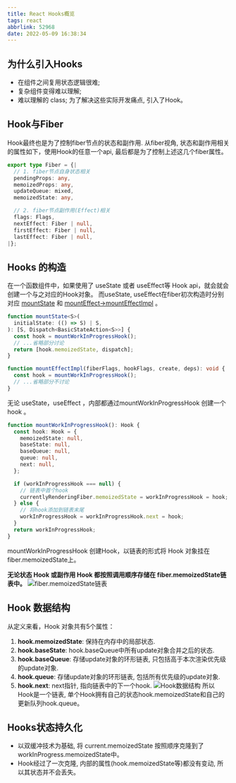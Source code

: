 ```yaml
---
title: React Hooks概览
tags: react
abbrlink: 52968
date: 2022-05-09 16:38:34
---
```


## 为什么引入Hooks
* 在组件之间复用状态逻辑很难; 
* 复杂组件变得难以理解;  
* 难以理解的 class;
为了解决这些实际开发痛点, 引入了Hook。

<!-- more -->

## Hook与Fiber
Hook最终也是为了控制fiber节点的状态和副作用. 从fiber视角, 状态和副作用相关的属性如下，使用Hook的任意一个api, 最后都是为了控制上述这几个fiber属性。
```ts
export type Fiber = {|
  // 1. fiber节点自身状态相关
  pendingProps: any,
  memoizedProps: any,
  updateQueue: mixed,
  memoizedState: any,

  // 2. fiber节点副作用(Effect)相关
  flags: Flags,
  nextEffect: Fiber | null,
  firstEffect: Fiber | null,
  lastEffect: Fiber | null,
|};
```

## Hooks 的构造
在一个函数组件中，如果使用了 useState 或者 useEffect等 Hook api，就会就会创建一个与之对应的Hook对象。
而useState, useEffect在fiber初次构造时分别对应 [mountState](https://github.com/facebook/react/blob/v17.0.2/packages/react-reconciler/src/ReactFiberHooks.old.js#L1113-L1136) 和 [mountEffect->mountEffectImpl](https://github.com/facebook/react/blob/v17.0.2/packages/react-reconciler/src/ReactFiberHooks.old.js#L1193-L1248) 。
```ts
function mountState<S>(
  initialState: (() => S) | S,
): [S, Dispatch<BasicStateAction<S>>] {
  const hook = mountWorkInProgressHook();
  // ...省略部分讨论
  return [hook.memoizedState, dispatch];
}

function mountEffectImpl(fiberFlags, hookFlags, create, deps): void {
  const hook = mountWorkInProgressHook();
  // ...省略部分不讨论
}
```
无论 useState，useEffect ，内部都通过mountWorkInProgressHook 创建一个 hook 。
```ts
function mountWorkInProgressHook(): Hook {
  const hook: Hook = {
    memoizedState: null,
    baseState: null,
    baseQueue: null,
    queue: null,
    next: null,
  };

  if (workInProgressHook === null) {
    // 链表中首个hook
    currentlyRenderingFiber.memoizedState = workInProgressHook = hook;
  } else {
    // 将hook添加到链表末尾
    workInProgressHook = workInProgressHook.next = hook;
  }
  return workInProgressHook;
}
```
mountWorkInProgressHook 创建Hook，以链表的形式将 Hook 对象挂在fiber.memoizedState上。

**无论状态 Hook 或副作用 Hook 都按照调用顺序存储在 fiber.memoizedState链表中。**
![fiber.memoizedState链表](https://github.com/7kms/react-illustration-series/raw/main/snapshots/hook-summary/mount-fiber-memoizedstate.png)

## Hook 数据结构
从定义来看，Hook 对象共有5个属性：
1. **hook.memoizedState**: 保持在内存中的局部状态.
2. **hook.baseState**: hook.baseQueue中所有update对象合并之后的状态.
3. **hook.baseQueue**: 存储update对象的环形链表, 只包括高于本次渲染优先级的update对象.
4. **hook.queue**: 存储update对象的环形链表, 包括所有优先级的update对象.
5. **hook.next**: next指针, 指向链表中的下一个hook.
![Hook数据结构](https://github.com/7kms/react-illustration-series/raw/main/snapshots/hook-summary/hook-linkedlist.png)
所以Hook是一个链表, 单个Hook拥有自己的状态hook.memoizedState和自己的更新队列hook.queue。

## Hooks状态持久化
* 以双缓冲技术为基础, 将 current.memoizedState 按照顺序克隆到了workInProgress.memoizedState中。
* Hook经过了一次克隆, 内部的属性(hook.memoizedState等)都没有变动, 所以其状态并不会丢失。